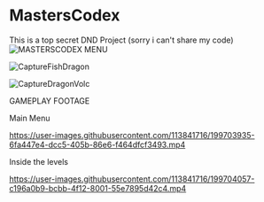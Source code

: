 # MastersCodex
This is a top secret DND Project (sorry i can't share my code)
![MASTERSCODEX MENU](https://user-images.githubusercontent.com/113841716/199691268-02998909-fbb4-41cd-9569-ef30c748bd49.PNG)

![CaptureFishDragon](https://user-images.githubusercontent.com/113841716/199706678-b1e3ae53-114f-4eb3-b129-1818d5ad3cef.PNG)

![CaptureDragonVolc](https://user-images.githubusercontent.com/113841716/199706703-f8975dc8-34f3-4e46-ac8f-7539acece825.PNG)

GAMEPLAY FOOTAGE



Main Menu

https://user-images.githubusercontent.com/113841716/199703935-6fa447e4-dcc5-405b-86e6-f464dfcf3493.mp4


Inside the levels




https://user-images.githubusercontent.com/113841716/199704057-c196a0b9-bcbb-4f12-8001-55e7895d42c4.mp4




